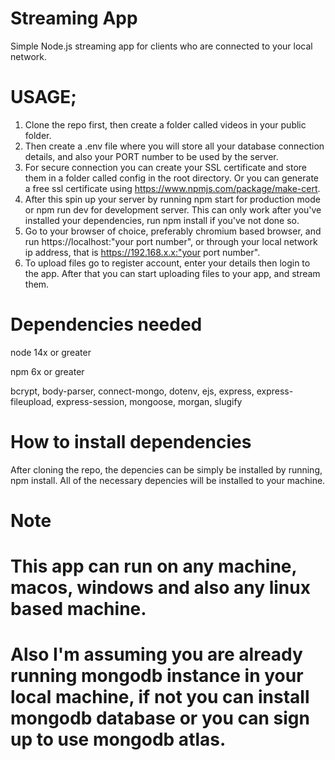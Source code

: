 # Streaming App

Simple Node.js streaming app for clients who are connected to your local network.

# USAGE;

1) Clone the repo first, then create a folder called videos in your public folder.
2) Then create a .env file where you will store all your database connection details, and also your PORT number to be used by the server.
3) For secure connection you can create your SSL certificate and store them in a folder called config  in the root directory. Or you can generate a free ssl certificate using https://www.npmjs.com/package/make-cert.
4) After this spin up your server by running npm start for production mode or npm run dev for development server. This can only work after you've installed your dependencies, run npm install if you've not done so.
5) Go to your browser of choice, preferably chromium based browser, and run https://localhost:"your port number", or through your local network ip address, that is https://192.168.x.x:"your port number".
6) To upload files go to register account, enter your details then login to the app. After that you can start uploading files to your app, and stream them.

# Dependencies needed

node 14x or greater

npm 6x or greater

bcrypt, body-parser, connect-mongo, dotenv, ejs, express, express-fileupload, express-session, mongoose, morgan, slugify

# How to install dependencies

After cloning the repo, the depencies can be simply be installed by running, npm install. All of the necessary depencies will be installed to your machine.

# Note

# This app can run on any machine, macos, windows and also any linux based machine.

# Also I'm assuming you are already running mongodb instance in your local machine, if not you can install mongodb database or you can sign up to use mongodb atlas.
